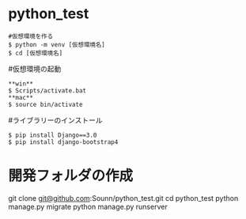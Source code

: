 # python_test

```
#仮想環境を作る
$ python -m venv [仮想環境名]
$ cd [仮想環境名]
```

#仮想環境の起動
```
**win**
$ Scripts/activate.bat
**mac**
$ source bin/activate
```

#ライブラリーのインストール
```
$ pip install Django==3.0
$ pip install django-bootstrap4
```

# 開発フォルダの作成
git clone git@github.com:Sounn/python_test.git
cd python_test
python manage.py migrate
python manage.py runserver
```

